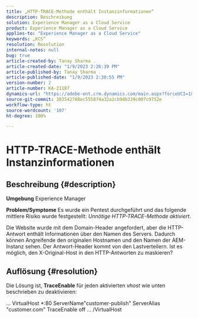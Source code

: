 ```yaml
---
title: „HTTP-TRACE-Methode enthält Instanzinformationen“
description: Beschreibung
solution: Experience Manager as a Cloud Service
product: Experience Manager as a Cloud Service
applies-to: "Experience Manager as a Cloud Service"
keywords: „KCS“
resolution: Resolution
internal-notes: null
bug: true
article-created-by: Tanay Sharma .
article-created-date: "1/9/2023 2:26:39 PM"
article-published-by: Tanay Sharma .
article-published-date: "1/9/2023 2:30:55 PM"
version-number: 2
article-number: KA-21187
dynamics-url: "https://adobe-ent.crm.dynamics.com/main.aspx?forceUCI=1&pagetype=entityrecord&etn=knowledgearticle&id=3ce6f79c-2990-ed11-aad1-6045bd006793"
source-git-commit: 383542788ec555874a32a2cb9db339c007c9752e
workflow-type: ht
source-wordcount: '107'
ht-degree: 100%

---
```


# HTTP-TRACE-Methode enthält Instanzinformationen

## Beschreibung {#description}

<b>Umgebung</b>
Experience Manager


<b>Problem/Symptome</b>
Es wurde ein Pentest durchgeführt und das folgende mittlere Risiko wurde festgestellt: *Unnötige HTTP-TRACE-Methode aktiviert*.

Die Website wurde mit dem Domain-Header angefordert, aber die HTTP-Antwort enthält Informationen über den Namen des Servers. Dadurch können Angreifende den originalen Hostnamen und den Namen der AEM-Instanz sehen. Der Antwort-Header kommt von den Lastverteilern. Ist es möglich, den X-Original-Host in den HTTP-Antworten zu maskieren?


## Auflösung {#resolution}


Die Lösung ist, <b>TraceEnable</b> für jeden aktivierten *vhost* wie unten beschrieben zu deaktivieren:

...
VirtualHost \*:80
ServerName&quot;customer-publish&quot;
ServerAlias &quot;customer.com&quot;
TraceEnable off
...
/VirtualHost
